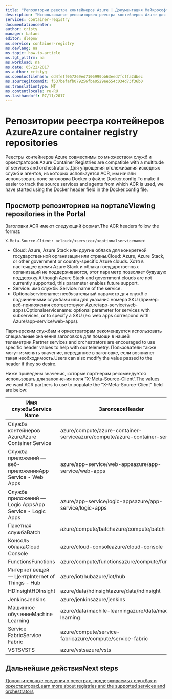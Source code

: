 ```yaml
---
title: "Репозитории реестра контейнеров Azure | Документация Майкрософт"
description: "Использование репозиториев реестра контейнеров Azure для образов Docker"
services: container-registry
documentationcenter: 
author: cristy
manager: balans
editor: dlepow
ms.service: container-registry
ms.devlang: na
ms.topic: how-to-article
ms.tgt_pltfrm: na
ms.workload: na
ms.date: 05/22/2017
ms.author: cristyg
ms.openlocfilehash: dd4feff057269ed7106990bb63eed7fcffa2dbec
ms.sourcegitcommit: f537befafb079256fba0529ee554c034d73f36b0
ms.translationtype: MT
ms.contentlocale: ru-RU
ms.lasthandoff: 07/11/2017
---
```

# <a name="azure-container-registry-repositories"></a><span data-ttu-id="534be-103">Репозитории реестра контейнеров Azure</span><span class="sxs-lookup"><span data-stu-id="534be-103">Azure container registry repositories</span></span>

<span data-ttu-id="534be-104">Реестры контейнеров Azure совместимы со множеством служб и оркестраторов.</span><span class="sxs-lookup"><span data-stu-id="534be-104">Azure Container Registries are compatible with a multitude of services and orchestrators.</span></span> <span data-ttu-id="534be-105">Для упрощения отслеживания исходных служб и агентов, из которых используется ACR, мы начали использовать поле заголовка Docker в файле Docker.config.</span><span class="sxs-lookup"><span data-stu-id="534be-105">To make it easier to track the source services and agents from which ACR is used, we have started using the Docker header field in the Docker.config file.</span></span>



## <a name="viewing-repositories-in-the-portal"></a><span data-ttu-id="534be-106">Просмотр репозиториев на портале</span><span class="sxs-lookup"><span data-stu-id="534be-106">Viewing repositories in the Portal</span></span>

<span data-ttu-id="534be-107">Заголовки ACR имеют следующий формат.</span><span class="sxs-lookup"><span data-stu-id="534be-107">The ACR headers follow the format:</span></span>
```
X-Meta-Source-Client: <cloud>/<service>/<optionalservicename>
```

* <span data-ttu-id="534be-108">Cloud: Azure, Azure Stack или другие облака для конкретной государственной организации или страны.</span><span class="sxs-lookup"><span data-stu-id="534be-108">Cloud: Azure, Azure Stack, or other government or country-specific Azure clouds.</span></span> <span data-ttu-id="534be-109">Хотя в настоящее время Azure Stack и облака государственных организаций не поддерживаются, этот параметр позволяет будущую поддержку.</span><span class="sxs-lookup"><span data-stu-id="534be-109">Although Azure Stack and government clouds are not currently supported, this parameter enables future support.</span></span>
* <span data-ttu-id="534be-110">Service: имя службы.</span><span class="sxs-lookup"><span data-stu-id="534be-110">Service: name of the service.</span></span>
* <span data-ttu-id="534be-111">Optionalservicename: необязательный параметр для служб с подчиненными службами или для указания номера SKU (пример: веб-приложения соответствуют Azure/app-service/web-apps).</span><span class="sxs-lookup"><span data-stu-id="534be-111">Optionalservicename: optional parameter for services with subservices, or to specify a SKU (ex: web apps correspond with Azure/app-service/web-apps).</span></span>

<span data-ttu-id="534be-112">Партнерским службам и оркестраторам рекомендуется использовать специальные значения заголовков для помощи в нашей телеметрии.</span><span class="sxs-lookup"><span data-stu-id="534be-112">Partner services and orchestrators are encouraged to use specific header values to help with our telemetry.</span></span> <span data-ttu-id="534be-113">Пользователи также могут изменять значение, переданное в заголовке, если возникнет такая необходимость.</span><span class="sxs-lookup"><span data-stu-id="534be-113">Users can also modify the value passed to the header if they so desire.</span></span>

<span data-ttu-id="534be-114">Ниже приведены значения, которые партнерам рекомендуется использовать для заполнения поля "X-Meta-Source-Client".</span><span class="sxs-lookup"><span data-stu-id="534be-114">The values we want ACR partners to use to populate the "X-Meta-Source-Client" field are below:</span></span>

| <span data-ttu-id="534be-115">Имя службы</span><span class="sxs-lookup"><span data-stu-id="534be-115">Service Name</span></span>              | <span data-ttu-id="534be-116">Заголовок</span><span class="sxs-lookup"><span data-stu-id="534be-116">Header</span></span>                                |
| ------------------------- | ------------------------------------- |
| <span data-ttu-id="534be-117">Служба контейнеров Azure</span><span class="sxs-lookup"><span data-stu-id="534be-117">Azure Container Service</span></span>   | <span data-ttu-id="534be-118">azure/compute/azure-container-service</span><span class="sxs-lookup"><span data-stu-id="534be-118">azure/compute/azure-container-service</span></span> |
| <span data-ttu-id="534be-119">Служба приложений — веб-приложения</span><span class="sxs-lookup"><span data-stu-id="534be-119">App Service - Web Apps</span></span>    | <span data-ttu-id="534be-120">azure/app-service/web-apps</span><span class="sxs-lookup"><span data-stu-id="534be-120">azure/app-service/web-apps</span></span>            |
| <span data-ttu-id="534be-121">Служба приложений — Logic Apps</span><span class="sxs-lookup"><span data-stu-id="534be-121">App Service - Logic Apps</span></span>  | <span data-ttu-id="534be-122">azure/app-service/logic-apps</span><span class="sxs-lookup"><span data-stu-id="534be-122">azure/app-service/logic-apps</span></span>          |
| <span data-ttu-id="534be-123">Пакетная служба</span><span class="sxs-lookup"><span data-stu-id="534be-123">Batch</span></span>                     | <span data-ttu-id="534be-124">azure/compute/batch</span><span class="sxs-lookup"><span data-stu-id="534be-124">azure/compute/batch</span></span>                   |
| <span data-ttu-id="534be-125">Консоль облака</span><span class="sxs-lookup"><span data-stu-id="534be-125">Cloud Console</span></span>             | <span data-ttu-id="534be-126">azure/cloud-console</span><span class="sxs-lookup"><span data-stu-id="534be-126">azure/cloud-console</span></span>                   |
| <span data-ttu-id="534be-127">Functions</span><span class="sxs-lookup"><span data-stu-id="534be-127">Functions</span></span>                 | <span data-ttu-id="534be-128">azure/compute/functions</span><span class="sxs-lookup"><span data-stu-id="534be-128">azure/compute/functions</span></span>               |
| <span data-ttu-id="534be-129">Интернет вещей — Центр</span><span class="sxs-lookup"><span data-stu-id="534be-129">Internet of Things - Hub</span></span>  | <span data-ttu-id="534be-130">azure/iot/hub</span><span class="sxs-lookup"><span data-stu-id="534be-130">azure/iot/hub</span></span>                         |
| <span data-ttu-id="534be-131">HDInsight</span><span class="sxs-lookup"><span data-stu-id="534be-131">HDInsight</span></span>                 | <span data-ttu-id="534be-132">azure/data/hdinsight</span><span class="sxs-lookup"><span data-stu-id="534be-132">azure/data/hdinsight</span></span>                  |
| <span data-ttu-id="534be-133">Jenkins</span><span class="sxs-lookup"><span data-stu-id="534be-133">Jenkins</span></span>                   | <span data-ttu-id="534be-134">azure/jenkins</span><span class="sxs-lookup"><span data-stu-id="534be-134">azure/jenkins</span></span>                         |
| <span data-ttu-id="534be-135">Машинное обучение</span><span class="sxs-lookup"><span data-stu-id="534be-135">Machine Learning</span></span>          | <span data-ttu-id="534be-136">azure/data/machile-learning</span><span class="sxs-lookup"><span data-stu-id="534be-136">azure/data/machile-learning</span></span>           |
| <span data-ttu-id="534be-137">Service Fabric</span><span class="sxs-lookup"><span data-stu-id="534be-137">Service Fabric</span></span>            | <span data-ttu-id="534be-138">azure/compute/service-fabric</span><span class="sxs-lookup"><span data-stu-id="534be-138">azure/compute/service-fabric</span></span>          |
| <span data-ttu-id="534be-139">VSTS</span><span class="sxs-lookup"><span data-stu-id="534be-139">VSTS</span></span>                      | <span data-ttu-id="534be-140">azure/vsts</span><span class="sxs-lookup"><span data-stu-id="534be-140">azure/vsts</span></span>                            |


## <a name="next-steps"></a><span data-ttu-id="534be-141">Дальнейшие действия</span><span class="sxs-lookup"><span data-stu-id="534be-141">Next steps</span></span>
[<span data-ttu-id="534be-142">Дополнительные сведения о реестрах, поддерживаемых службах и оркестраторах</span><span class="sxs-lookup"><span data-stu-id="534be-142">Learn more about registries and the supported services and orchestrators</span></span>](container-registry-intro.md)
